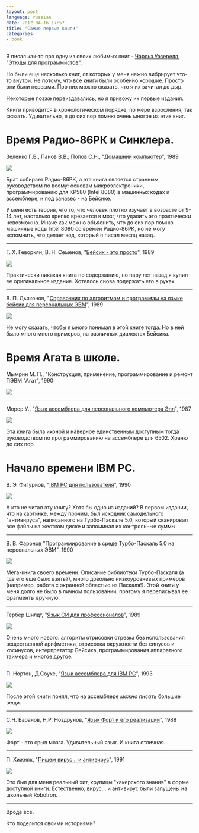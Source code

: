 ```yaml
---
layout: post
language: russian
date: 2012-04-16 17:57
title: "Самые первые книги"
categories:
- book
---
```

Я писал как-то про одну из своих любимых книг - [Чарльз Уэзерелл, "Этюды для программистов"][].

[Чарльз Уэзерелл, "Этюды для программистов"]: /blog/russian/2009/02/26/etudes-for-programmers/

Но были еще несколько книг, от которых у меня нежно вибрирует что-то внутри. Не потому, что все книги были особенно хорошие. Просто они были первыми. Про них можно сказать, что я их зачитал до дыр.

Некоторые позже переиздавались, но я привожу их первые издания.

Книги приводится в хронологическом порядке, по мере взросления, так сказать. Удивительно, я до сих пор помню очень многое из этих книг.

# Время Радио-86РК и Синклера.

Зеленко Г.В., Панов В.В., Попов С.Н., "[Домашний компьютер][]", 1989

[Домашний компьютер]: http://vipbook.info/pk/pk_uchebniki/25501-Zelenko-G.V.-Panov-V.V.-Popov-S.N.-Domashniy-kompy.html

![](/images/covers/russian/home-computer-radio86-cover.jpg)

Брат собирает Радио-86РК, а эта книга является странным руководством по всему: основам микроэлектроники, программированию для КР580 (Intel 8080) в машинных кодах и ассемблере, и под занавес - на Бейсике.

У меня есть теория, что то, что человек плотно изучает в возрасте от 9-14 лет, настолько крепко врезается в мозг, что удалить это практически невозможно. Иначе как можно объяснить, что до сих пор помню машинные коды Intel 8080 со времен Радио-86РК, но не могу вспомнить, что делает код, который я писал месяц назад.

- - -

Г. Х. Геворкян, В. Н. Семенов, "[Бейсик - это просто][]", 1989

[Бейсик - это просто]: http://www.ozon.ru/context/detail/id/7394425/

![](/images/covers/russian/basic-this-is-simple-cover.jpg)

Практически никакая книга по содержанию, но пару лет назад я купил ее оригинальное издание. Хотелось снова подержать его в руках.

- - -

В. П. Дьяконов, "[Справочник по алгоритмам и программам на языке бейсик для персональных ЭВМ][]", 1989

[Справочник по алгоритмам и программам на языке бейсик для персональных ЭВМ]: http://www.ozon.ru/context/detail/id/2317102/

![](/images/covers/russian/algorithms-and-programs-reference-for-basic-cover.jpg)

Не могу сказать, чтобы я много понимал в этой книге тогда. Но в ней было много много примеров, на различных диалектах Бейсика.

# Время Агата в школе.

Мымрин М. П., "Конструкция, применение, программирование и ремонт ПЭВМ "Агат", 1990

![](/images/covers/russian/operating-manual-of-agat-computer-cover.jpg)

- - - 

Морер У., "[Язык ассемблера для персонального компьютера Эпл][]", 1987

[Язык ассемблера для персонального компьютера Эпл]: http://reslib.com/book/Yazik_assemblera_dlya_personaljnogo_kompjyutera_Epl

![](/images/covers/russian/assembler-language-for-apple-compuler-cover.jpg)

Эта книга была иконой и наверное единственным доступным тогда руководством по программированию на ассемблерe для 6502. Храню до сих пор.

# Начало времени IBM PC.

В. Э. Фигурнов, "[IBM PC для пользователя][]", 1990

[IBM PC для пользователя]: http://www.ozon.ru/context/detail/id/5435709/

![](/images/covers/russian/ibm-pc-for-user-cover.jpg)

А кто не читал эту книгу? Хотя бы одно из изданий? В первом издании, что на картинке, между прочим, был исходник самодельного "антивируса", написанного на Турбо-Паскале 5.0, который сканировал все файлы на жестком диске и запоминал их контрольные суммы.

- - -

В. В. Фаронов "Программирование в среде Турбо-Паскаль 5.0 на персональных ЭВМ", 1990

![](/images/covers/russian/turbo-pascal-5.0-cover.jpg)

Мега-книга своего времени. Описание библиотеки Турбо-Паскаля (а где его еще было взять?), много довольно низкоуровневых примеров (например, работа с экранной областью из Паскаля!). Этой книги у меня долго не было в личном пользовании, поэтому я переписывал ее фрагменты вручную.

- - -

Гербер Шилдт, "[Язык СИ для профессионалов][]", 1989

[Язык СИ для профессионалов]: http://knigi.tr200.net/v.php?id=64308

![](/images/covers/russian/language-c-for-professionals-cover.jpg)

Очень много нового: алгоритм отрисовки отрезка без использования вещественной арифметики, отрисовка окружности без синусов и косинусов, интерпретатор Бейсика, программирования аппаратного таймера и многое другое.

- - -

П. Нортон, Д.Соухе, "[Язык ассемблера для IBM PC][]", 1993

[Язык ассемблера для IBM PC]: http://rutracker.org/forum/viewtopic.php?t=3842039

![](/images/covers/russian/norton-assembler-language-for-ibm-pc-cover.jpg)

После этой книги понял, что на ассемблере *можно писать* большие вещи.

- - -

С.Н. Баранов, Н.Р. Ноздрунов, "[Язык Форт и его реализации][]", 1988

[Язык Форт и его реализации]: http://fforum.winglion.ru/viewtopic.php?f=37&t=2015

![](/images/covers/russian/forth-and-its-implementations-cover.jpg)

Форт - это срыв мозга. Удивительный язык. И книга отличная.

- - -

П. Хижняк, "[Пишем вирус... и антивирус][]", 1991

[Пишем вирус... и антивирус]: http://rutracker.org/forum/viewtopic.php?t=1942170

![](/images/covers/russian/develop-virus-and-antivirus-cover.jpg)

Это был для меня реальный хит, крупицы "хакерского знания" в форме доступной книги. Естественно, вирус... и антивирус были запущены на школьный Robotron.

- - -

Вроде все.

Кто поделится своими историями?
